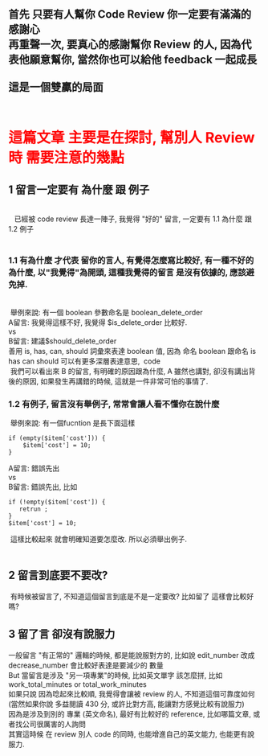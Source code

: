 <h2>首先 只要有人幫你 Code Review 你一定要有滿滿的感謝心 <br />   
再重聲一次, 要真心的感謝幫你 Review 的人, 因為代表他願意幫你, 當然你也可以給他 feedback 一起成長<br /><br />
這是一個雙贏的局面  <br /><br />
</h2>
<h1><span style="color:red;">這篇文章 主要是在探討, 幫別人 Review 時 需要注意的幾點</span></h1>

<h2>1 留言一定要有 為什麼 跟 例子</h2> <br />   
  已經被 code review 長達一陣子, 我覺得 "好的" 留言, 一定要有 1.1 為什麼 跟 1.2 例子 <br />   
  <h3>1.1 有為什麼 才代表 留你的言人, 有覺得怎麼寫比較好, 有一種不好的為什麼, 以"我覺得"為開頭, 這種我覺得的留言 是沒有依據的, 應該避免掉.</h3><br /> 
  舉例來說: 有一個 boolean 參數命名是 boolean_delete_order <br />
  A留言: 我覺得這樣不好, 我覺得 $is_delete_order 比較好. <br />
  vs <br />
  B留言: 建議$should_delete_order <br />
  善用 is, has, can, should 詞彙來表達 boolean 值, 因為 命名 boolean 跟命名 is has can should 可以有更多深層表達意思, 
  code <br />
  我們可以看出來 B 的留言, 有明確的原因跟為什麼, A 雖然也講對, 卻沒有講出背後的原因, 如果發生再講錯的時候, 這就是一件非常可怕的事情了. <br />
  
  <h3>1.2 有例子, 留言沒有舉例子, 常常會讓人看不懂你在說什麼 <br /> </h3>
  舉例來說: 有一個fucntion 是長下面這樣<br />   
  
  ```
  if (empty($item['cost'])) {
      $item['cost'] = 10;
  }
  ```
  
  A留言: 錯誤先出<br />
  vs <br />
  B留言: 錯誤先出, 比如<br />   
  
  ```
  if (!empty($item['cost']) {
     retrun ;
  }
  $item['cost'] = 10;
  ```   
  
  這樣比較起來 就會明確知道要怎麼改. 所以必須舉出例子.<br />
  


<h2>2 留言到底要不要改? <br /> </h2>
  有時候被留言了, 不知道這個留言到底是不是一定要改? 比如留了 這樣會比較好嗎?

  
<h2>3 留了言 卻沒有說服力 <br /> </h2>
一般留言 "有正常的" 邏輯的時候, 都是能說服對方的, 比如說 edit_number 改成 decrease_number 會比較好表達是要減少的 數量 <br />   
But 當留言是涉及 "另一項專業"的時候, 比如英文單字 該怎麼拼, 比如 work_total_minutes or total_work_minutes <br />         
如果只說 因為唸起來比較順, 我覺得會讓被 review 的人, 不知道這個可靠度如何(當然如果你說 多益閱讀 430 分, 或許比對方高, 能讓對方感覺比較有說服力) <br />
因為是涉及到別的 專業 (英文命名), 最好有比較好的 reference, 比如哪篇文章, 或者找公司很厲害的人詢問<br />   
其實這時候 在 review 別人 code 的同時, 也能增進自己的英文能力, 也能更有說服力. <br />   

